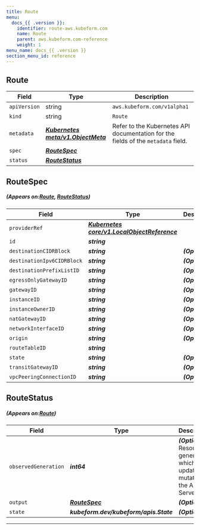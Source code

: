 ```yaml
---
title: Route
menu:
  docs_{{ .version }}:
    identifier: route-aws.kubeform.com
    name: Route
    parent: aws.kubeform.com-reference
    weight: 1
menu_name: docs_{{ .version }}
section_menu_id: reference
---
```


## Route
| Field | Type | Description |
| ------ | ----- | ----------- |
| `apiVersion` | string | `aws.kubeform.com/v1alpha1` |
|    `kind` | string | `Route` |
| `metadata` | ***[Kubernetes meta/v1.ObjectMeta](https://kubernetes.io/docs/reference/generated/kubernetes-api/v1.13/#objectmeta-v1-meta)***|Refer to the Kubernetes API documentation for the fields of the `metadata` field.|
| `spec` | ***[RouteSpec](#RouteSpec)***||
| `status` | ***[RouteStatus](#RouteStatus)***||
## RouteSpec
##### (Appears on:[Route](#Route), [RouteStatus](#RouteStatus))
| Field | Type | Description |
| ------ | ----- | ----------- |
| `providerRef` | ***[Kubernetes core/v1.LocalObjectReference](https://kubernetes.io/docs/reference/generated/kubernetes-api/v1.13/#localobjectreference-v1-core)***||
| `id` | ***string***||
| `destinationCIDRBlock` | ***string***| ***(Optional)*** |
| `destinationIpv6CIDRBlock` | ***string***| ***(Optional)*** |
| `destinationPrefixListID` | ***string***| ***(Optional)*** |
| `egressOnlyGatewayID` | ***string***| ***(Optional)*** |
| `gatewayID` | ***string***| ***(Optional)*** |
| `instanceID` | ***string***| ***(Optional)*** |
| `instanceOwnerID` | ***string***| ***(Optional)*** |
| `natGatewayID` | ***string***| ***(Optional)*** |
| `networkInterfaceID` | ***string***| ***(Optional)*** |
| `origin` | ***string***| ***(Optional)*** |
| `routeTableID` | ***string***||
| `state` | ***string***| ***(Optional)*** |
| `transitGatewayID` | ***string***| ***(Optional)*** |
| `vpcPeeringConnectionID` | ***string***| ***(Optional)*** |
## RouteStatus
##### (Appears on:[Route](#Route))
| Field | Type | Description |
| ------ | ----- | ----------- |
| `observedGeneration` | ***int64***| ***(Optional)*** Resource generation, which is updated on mutation by the API Server.|
| `output` | ***[RouteSpec](#RouteSpec)***| ***(Optional)*** |
| `state` | ***kubeform.dev/kubeform/apis.State***| ***(Optional)*** |
---
